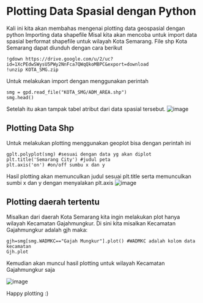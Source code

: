 # Plotting Data Spasial dengan Python
Kali ini kita akan membahas mengenai plotting data geospasial dengan python
Importing data shapefile
Misal kita akan mencoba untuk import data spasial berformat shapefile untuk wilayah Kota Semarang. File shp Kota Semarang dapat diunduh dengan cara berikut
<pre><code>!gdown https://drive.google.com/u/2/uc?id=1XcPEdwSWysU5PWy2NnFca7QWqQkoMBPC&export=download
!unzip KOTA_SMG.zip
</code></pre>

Untuk melakukan import dengan menggunakan perintah 
<pre><code>smg = gpd.read_file("KOTA_SMG/ADM_AREA.shp")
smg.head()
</code></pre>
Setelah itu akan tampak tabel atribut dari data spasial tersebut.
![image](https://user-images.githubusercontent.com/43196730/124477542-5260a900-ddce-11eb-8216-f3fa25add80c.png)

## Plotting Data Shp
Untuk melakukan plotting menggunakan geoplot bisa dengan perintah ini
<pre><code>gplt.polyplot(smg) #sesuai dengan data yg akan diplot
plt.title('Semarang City') #judul peta
plt.axis('on') #on/off sumbu x dan y
</code></pre>
Hasil plotting akan memunculkan judul sesuai plt.title serta memunculkan sumbi x dan y dengan menyalakan plt.axis
![image](https://user-images.githubusercontent.com/43196730/124477652-745a2b80-ddce-11eb-81ed-a1f235249704.png)

## Plotting daerah tertentu
Misalkan dari daerah Kota Semarang kita ingin melakukan plot hanya wilayah Kecamatan Gajahmungkur. Di sini kita misalkan Kecamatan Gajahmungkur adalah gjh maka: 
<pre><code>gjh=smg[smg.WADMKC=="Gajah Mungkur"].plot() #WADMKC adalah kolom data kecamatan
Gjh.plot
</code></pre>
Kemudian akan muncul hasil plotting untuk wilayah Kecamatan Gajahmungkur saja

![image](https://user-images.githubusercontent.com/43196730/124477873-bc794e00-ddce-11eb-95a7-a676a10af715.png)


Happy plotting :)
